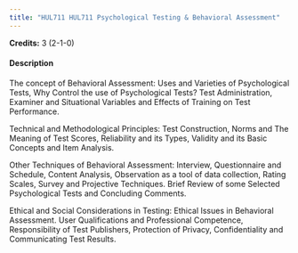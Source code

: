```yaml
---
title: "HUL711 HUL711 Psychological Testing & Behavioral Assessment"
---
```

**Credits:** 3 (2-1-0)

#### Description
The concept of Behavioral Assessment: Uses and Varieties of Psychological Tests, Why Control the use of Psychological Tests? Test Administration, Examiner and Situational Variables and Effects of Training on Test Performance.

Technical and Methodological Principles: Test Construction, Norms and The Meaning of Test Scores, Reliability and its Types, Validity and its Basic Concepts and Item Analysis.

Other Techniques of Behavioral Assessment: Interview, Questionnaire and Schedule, Content Analysis, Observation as a tool of data collection, Rating Scales, Survey and Projective Techniques. Brief Review of some Selected Psychological Tests and Concluding Comments.

Ethical and Social Considerations in Testing: Ethical Issues in Behavioral Assessment. User Qualifications and Professional Competence, Responsibility of Test Publishers, Protection of Privacy, Confidentiality and Communicating Test Results.